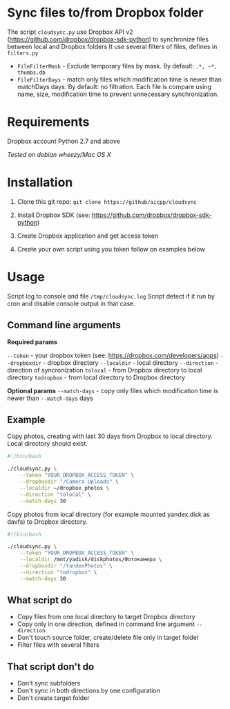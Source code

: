 Sync files to/from Dropbox folder
=================================

The script `cloudsync.py` use Dropbox API v2 (https://github.com/dropbox/dropbox-sdk-python) to synchronize files between local and Dropbox folders
It use several filters of files, defines in `filters.py`
* `FileFilterMask` - Exclude temporary files by mask. By default: `.*, ~*, thumbs.db`
* `FileFilterDays` - match only files which modification time is newer than matchDays days. By default: no filtration.
Each file is compare using name, size, modification time to prevent unnecessary synchronization.

Requirements
============
Dropbox account
Python 2.7 and above

_Tested on debian wheezy/Mac OS X_

Installation
============

1) Clone this git repo: `git clone https://github/aicpp/cloudsync` 

2) Install Dropbox SDK (see: https://github.com/dropbox/dropbox-sdk-python)

3) Create Dropbox application and get access token

4) Create your own script using you token follow on examples below

Usage
=====
Script log to console and file `/tmp/cloudsync.log`
Script detect if it run by cron and disable console output in that case. 


Command line arguments
----------------------

**Required params**

`--token` - your dropbox token (see: https://dropbox.com/developers/apps)
`--dropboxdir` - dropbox directory
`--localdir` - local directory
`--direction` - direction of syncronization
`tolocal` - from Dropbox directory to local directory
`todropbox` - from local directory to Dropbox directory  

**Optional params**
`--match-days` - copy only files which modification time is newer than `--match-days` days

Example
-------

Copy photos, creating with last 30 days from Dropbox to local directory. Local directory should exist.
```bash
#!/bin/bash

./cloudsync.py \
    --token "YOUR_DROPBOX_ACCESS_TOKEN" \
    --dropboxdir "/Camera Uploads" \
    --localdir ~/dropbox_photos \
    --direction "tolocal" \
    --match-days 30
```

Copy photos from local directory (for example mounted yandex.disk as davfs) to Dropbox directory.
```bash
#!/bin/bash

./cloudsync.py \
    --token "YOUR_DROPBOX_ACCESS_TOKEN" \
    --localdir /mnt/yadisk/diskphotos/Фотокамера \
    --dropboxdir "/YandexPhotos" \
    --direction "todropbox" \
    --match-days 30
```


What script do
--------------
* Copy files from one local directory to target Dropbox directory
* Copy only in one direction, defined in command line argument `--direction`
* Don't touch source folder, create/delete file only in target folder
* Filter files with several filters

That script don't do
--------------------
* Don't sync subfolders
* Don't sync in both directions by one configuration
* Don't create target folder

